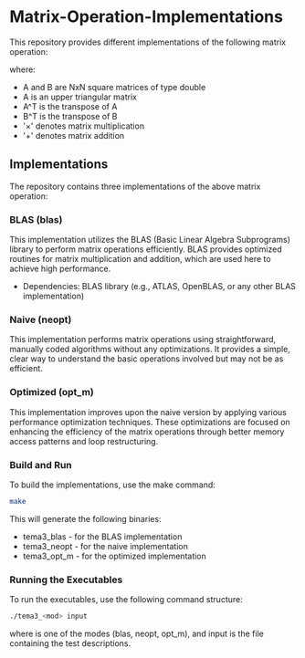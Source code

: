 # Matrix-Operation-Implementations

This repository provides different implementations of the following matrix operation:

where:

  - A and B are NxN square matrices of type double
  - A is an upper triangular matrix
  - A^T is the transpose of A
  - B^T is the transpose of B
  - '×' denotes matrix multiplication
  - '+' denotes matrix addition

## Implementations

The repository contains three implementations of the above matrix operation:

### BLAS (blas)

  This implementation utilizes the BLAS (Basic Linear Algebra Subprograms) library to perform matrix operations efficiently. BLAS provides optimized routines for matrix multiplication and addition, which are used here to achieve high performance.

  - Dependencies:
        BLAS library (e.g., ATLAS, OpenBLAS, or any other BLAS implementation)

### Naive (neopt)

  This implementation performs matrix operations using straightforward, manually coded algorithms without any optimizations. It provides a simple, clear way to understand the basic operations involved but may not be as efficient.

### Optimized (opt_m)

  This implementation improves upon the naive version by applying various performance optimization techniques. These optimizations are focused on enhancing the efficiency of the matrix operations through better memory access patterns and loop restructuring.

### Build and Run

To build the implementations, use the make command:


```bash 
make
```

This will generate the following binaries:

  - tema3_blas - for the BLAS implementation
 - tema3_neopt - for the naive implementation
 - tema3_opt_m - for the optimized implementation

### Running the Executables

To run the executables, use the following command structure:

```sh
./tema3_<mod> input
```

where <mod> is one of the modes (blas, neopt, opt_m), and input is the file containing the test descriptions.
